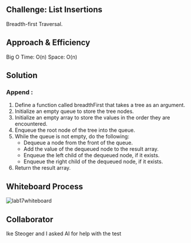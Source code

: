 ## Challenge: List Insertions
Breadth-first Traversal.
## Approach & Efficiency
Big O
Time: O(n)
Space: O(n)

## Solution
### Append :

1. Define a function called breadthFirst that takes a tree as an argument.
2. Initialize an empty queue to store the tree nodes.
3. Initialize an empty array to store the values in the order they are encountered.
4. Enqueue the root node of the tree into the queue.
5. While the queue is not empty, do the following:
    * Dequeue a node from the front of the queue.
    * Add the value of the dequeued node to the result array.
    * Enqueue the left child of the dequeued node, if it exists.
    * Enqueue the right child of the dequeued node, if it exists.
6. Return the result array.

## Whiteboard Process
![lab17whiteboard](whiteboard17.png)

## Collaborator
Ike Steoger and I asked AI for help with the test

